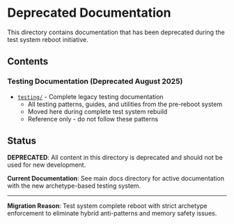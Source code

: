 # Deprecated Documentation

This directory contains documentation that has been deprecated during the test system reboot initiative.

## Contents

### Testing Documentation (Deprecated August 2025)

- [`testing/`](./testing/) - Complete legacy testing documentation
  - All testing patterns, guides, and utilities from the pre-reboot system
  - Moved here during complete test system rebuild
  - Reference only - do not follow these patterns

## Status

**DEPRECATED**: All content in this directory is deprecated and should not be used for new development.

**Current Documentation**: See main docs directory for active documentation with the new archetype-based testing system.

---

**Migration Reason**: Test system complete reboot with strict archetype enforcement to eliminate hybrid anti-patterns and memory safety issues.
